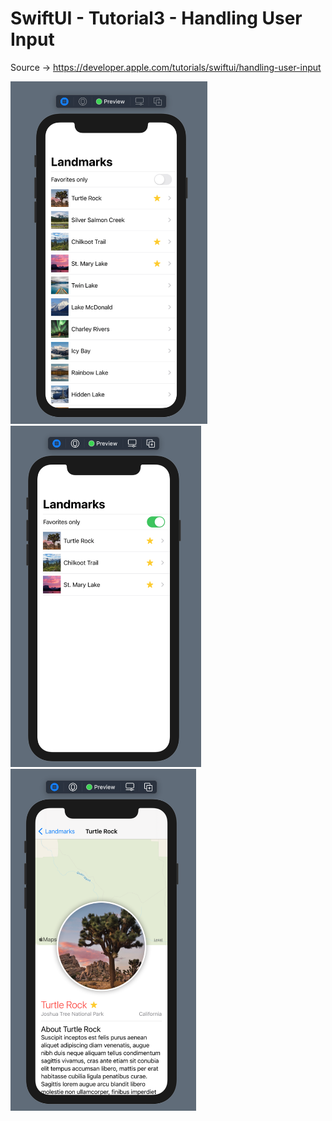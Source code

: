 # SwiftUI - Tutorial3 - Handling User Input
Source -> https://developer.apple.com/tutorials/swiftui/handling-user-input

<p float="left">
  <img src="https://github.com/harunozdemir/SwiftUI-Tutorials/blob/main/Tutorial3-HandlingUserInput/Landmarks/Images/all.png" width="315">
  <img src="https://github.com/harunozdemir/SwiftUI-Tutorials/blob/main/Tutorial3-HandlingUserInput/Landmarks/Images/favorites_only.png" width="305">
  <img src="https://github.com/harunozdemir/SwiftUI-Tutorials/blob/main/Tutorial3-HandlingUserInput/Landmarks/Images/detail.png" width="297">
</p>
